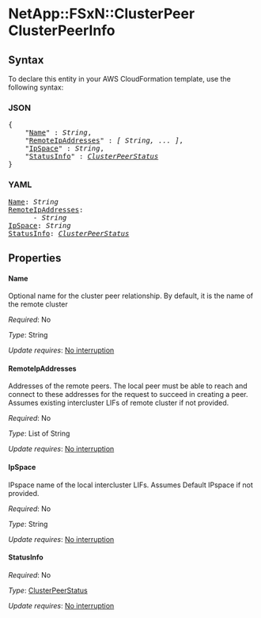 # NetApp::FSxN::ClusterPeer ClusterPeerInfo

## Syntax

To declare this entity in your AWS CloudFormation template, use the following syntax:

### JSON

<pre>
{
    "<a href="#name" title="Name">Name</a>" : <i>String</i>,
    "<a href="#remoteipaddresses" title="RemoteIpAddresses">RemoteIpAddresses</a>" : <i>[ String, ... ]</i>,
    "<a href="#ipspace" title="IpSpace">IpSpace</a>" : <i>String</i>,
    "<a href="#statusinfo" title="StatusInfo">StatusInfo</a>" : <i><a href="clusterpeerstatus.md">ClusterPeerStatus</a></i>
}
</pre>

### YAML

<pre>
<a href="#name" title="Name">Name</a>: <i>String</i>
<a href="#remoteipaddresses" title="RemoteIpAddresses">RemoteIpAddresses</a>: <i>
      - String</i>
<a href="#ipspace" title="IpSpace">IpSpace</a>: <i>String</i>
<a href="#statusinfo" title="StatusInfo">StatusInfo</a>: <i><a href="clusterpeerstatus.md">ClusterPeerStatus</a></i>
</pre>

## Properties

#### Name

Optional name for the cluster peer relationship. By default, it is the name of the remote cluster

_Required_: No

_Type_: String

_Update requires_: [No interruption](https://docs.aws.amazon.com/AWSCloudFormation/latest/UserGuide/using-cfn-updating-stacks-update-behaviors.html#update-no-interrupt)

#### RemoteIpAddresses

Addresses of the remote peers. The local peer must be able to reach and connect to these addresses for the request to succeed in creating a peer. Assumes existing intercluster LIFs of remote cluster if not provided.

_Required_: No

_Type_: List of String

_Update requires_: [No interruption](https://docs.aws.amazon.com/AWSCloudFormation/latest/UserGuide/using-cfn-updating-stacks-update-behaviors.html#update-no-interrupt)

#### IpSpace

IPspace name of the local intercluster LIFs. Assumes Default IPspace if not provided.

_Required_: No

_Type_: String

_Update requires_: [No interruption](https://docs.aws.amazon.com/AWSCloudFormation/latest/UserGuide/using-cfn-updating-stacks-update-behaviors.html#update-no-interrupt)

#### StatusInfo

_Required_: No

_Type_: <a href="clusterpeerstatus.md">ClusterPeerStatus</a>

_Update requires_: [No interruption](https://docs.aws.amazon.com/AWSCloudFormation/latest/UserGuide/using-cfn-updating-stacks-update-behaviors.html#update-no-interrupt)

